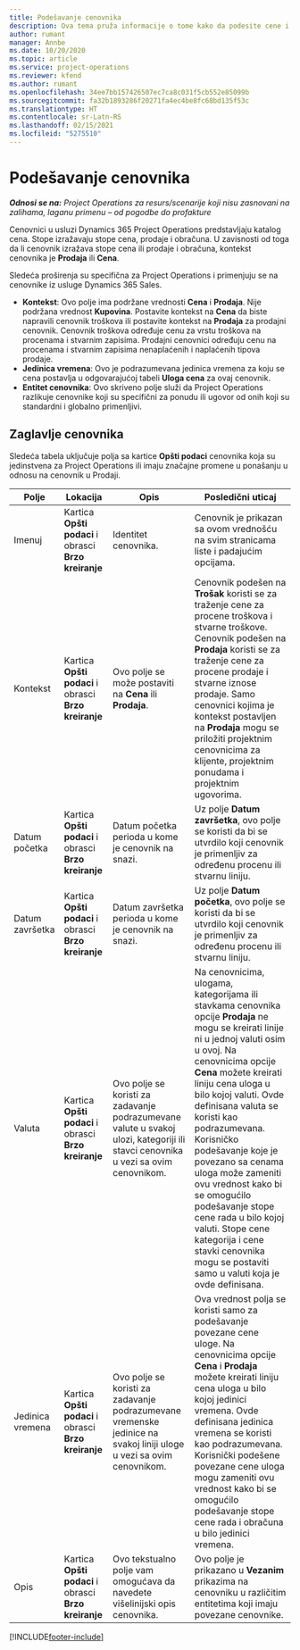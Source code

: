```yaml
---
title: Podešavanje cenovnika
description: Ova tema pruža informacije o tome kako da podesite cene i cenovnike.
author: rumant
manager: Annbe
ms.date: 10/20/2020
ms.topic: article
ms.service: project-operations
ms.reviewer: kfend
ms.author: rumant
ms.openlocfilehash: 34ee7bb157426507ec7ca8c031f5cb552e85099b
ms.sourcegitcommit: fa32b1893286f20271fa4ec4be8fc68bd135f53c
ms.translationtype: HT
ms.contentlocale: sr-Latn-RS
ms.lasthandoff: 02/15/2021
ms.locfileid: "5275510"
---
```

# <a name="set-up-price-lists"></a>Podešavanje cenovnika

_**Odnosi se na:** Project Operations za resurs/scenarije koji nisu zasnovani na zalihama, laganu primenu – od pogodbe do profakture_

Cenovnici u usluzi Dynamics 365 Project Operations predstavljaju katalog cena. Stope izražavaju stope cena, prodaje i obračuna. U zavisnosti od toga da li cenovnik izražava stope cena ili prodaje i obračuna, kontekst cenovnika je **Prodaja** ili **Cena**.

Sledeća proširenja su specifična za Project Operations i primenjuju se na cenovnike iz usluge Dynamics 365 Sales.

- **Kontekst**: Ovo polje ima podržane vrednosti **Cena** i **Prodaja**. Nije podržana vrednost **Kupovina**. Postavite kontekst na **Cena** da biste napravili cenovnik troškova ili postavite kontekst na **Prodaja** za prodajni cenovnik. Cenovnik troškova određuje cenu za vrstu troškova na procenama i stvarnim zapisima. Prodajni cenovnici određuju cenu na procenama i stvarnim zapisima nenaplaćenih i naplaćenih tipova prodaje.
- **Jedinica vremena**: Ovo je podrazumevana jedinica vremena za koju se cena postavlja u odgovarajućoj tabeli **Uloga cena** za ovaj cenovnik.
- **Entitet cenovnika**: Ovo skriveno polje služi da Project Operations razlikuje cenovnike koji su specifični za ponudu ili ugovor od onih koji su standardni i globalno primenljivi.

## <a name="price-list-header"></a>Zaglavlje cenovnika

Sledeća tabela uključuje polja sa kartice **Opšti podaci** cenovnika koja su jedinstvena za Project Operations ili imaju značajne promene u ponašanju u odnosu na cenovnik u Prodaji.

| Polje | Lokacija | Opis | Posledični uticaj |
| --- | --- | --- | --- |
| Imenuj | Kartica **Opšti podaci** i obrasci **Brzo kreiranje** | Identitet cenovnika. | Cenovnik je prikazan sa ovom vrednošću na svim stranicama liste i padajućim opcijama.|
| Kontekst | Kartica **Opšti podaci** i obrasci **Brzo kreiranje** | Ovo polje se može postaviti na **Cena** ili **Prodaja**. | Cenovnik podešen na **Trošak** koristi se za traženje cene za procene troškova i stvarne troškove. Cenovnik podešen na **Prodaja** koristi se za traženje cene za procene prodaje i stvarne iznose prodaje. Samo cenovnici kojima je kontekst postavljen na **Prodaja** mogu se priložiti projektnim cenovnicima za klijente, projektnim ponudama i projektnim ugovorima. |
| Datum početka | Kartica **Opšti podaci** i obrasci **Brzo kreiranje** | Datum početka perioda u kome je cenovnik na snazi. | Uz polje **Datum završetka**, ovo polje se koristi da bi se utvrdilo koji cenovnik je primenljiv za određenu procenu ili stvarnu liniju. |
| Datum završetka | Kartica **Opšti podaci** i obrasci **Brzo kreiranje** | Datum završetka perioda u kome je cenovnik na snazi. | Uz polje **Datum početka**, ovo polje se koristi da bi se utvrdilo koji cenovnik je primenljiv za određenu procenu ili stvarnu liniju. |
| Valuta | Kartica **Opšti podaci** i obrasci **Brzo kreiranje** | Ovo polje se koristi za zadavanje podrazumevane valute u svakoj ulozi, kategoriji ili stavci cenovnika u vezi sa ovim cenovnikom. | Na cenovnicima, ulogama, kategorijama ili stavkama cenovnika opcije **Prodaja** ne mogu se kreirati linije ni u jednoj valuti osim u ovoj. Na cenovnicima opcije **Cena** možete kreirati liniju cena uloga u bilo kojoj valuti. Ovde definisana valuta se koristi kao podrazumevana. Korisničko podešavanje koje je povezano sa cenama uloga može zameniti ovu vrednost kako bi se omogućilo podešavanje stope cene rada u bilo kojoj valuti. Stope cene kategorija i cene stavki cenovnika mogu se postaviti samo u valuti koja je ovde definisana. |
| Jedinica vremena | Kartica **Opšti podaci** i obrasci **Brzo kreiranje** | Ovo polje se koristi za zadavanje podrazumevane vremenske jedinice na svakoj liniji uloge u vezi sa ovim cenovnikom. | Ova vrednost polja se koristi samo za podešavanje povezane cene uloge. Na cenovnicima opcije **Cena** i **Prodaja** možete kreirati liniju cena uloga u bilo kojoj jedinici vremena. Ovde definisana jedinica vremena se koristi kao podrazumevana. Korisnički podešene povezane cene uloga mogu zameniti ovu vrednost kako bi se omogućilo podešavanje stope cene rada i obračuna u bilo jedinici vremena. |
| Opis | Kartica **Opšti podaci** i obrasci **Brzo kreiranje** | Ovo tekstualno polje vam omogućava da navedete višelinijski opis cenovnika. | Ovo polje je prikazano u **Vezanim** prikazima na cenovniku u različitim entitetima koji imaju povezane cenovnike. |


[!INCLUDE[footer-include](../includes/footer-banner.md)]